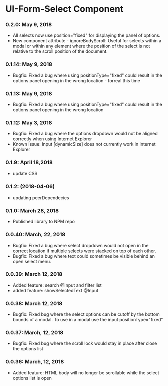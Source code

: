 # UI-Form-Select Component

### 0.2.0: May 9, 2018
* All selects now use position="fixed" for displaying the panel of options.
* New component attribute - ignoreBodyScroll: Useful for selects within a modal or within any element where the position of the select is not relative to the scroll position of the document.

### 0.1.14: May 9, 2018
* Bugfix: Fixed a bug where using positionType="fixed" could result in the options panel opening in the wrong location - forreal this time

### 0.1.13: May 9, 2018
* Bugfix: Fixed a bug where using positionType="fixed" could result in the options panel opening in the wrong location

### 0.1.12: May 3, 2018
* Bugfix: Fixed a bug where the options dropdown would not be aligned correctly when using Internet Explorer
* Known Issue: Input [dynamicSize] does not currently work in Internet Explorer

### 0.1.9: April 18,2018
* update CSS

### 0.1.2: (2018-04-06)
* updating peerDependecies
### 0.1.0: March 28, 2018
* Published library to NPM repo

### 0.0.40: March, 22, 2018
* Bugfix: Fixed a bug where select dropdown would not open in the correct location if multiple selects were stacked on top of each other.
* Bugfix: Fixed a bug where text could sometimes be visible behind an open select menu.

### 0.0.39: March 12, 2018
* Added feature: search @Input and filter list
* added feature: showSelectedText @Input

### 0.0.38: March 12, 2018
* Bugfix: Fixed bug where the select options can be cutoff by the bottom bounds of a modal.  To use in a modal use the input positionType="fixed"

### 0.0.37: March, 12, 2018
* Bugfix: Fixed bug where the scroll lock would stay in place after close the options list

### 0.0.36: March, 12, 2018
* Added feature: HTML body will no longer be scrollable while the select options list is open
